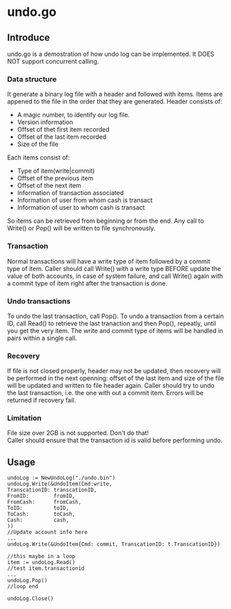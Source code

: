 # undo.go

## Introduce

undo.go is a demostration of how undo log can be implemented. It DOES NOT support concurrent calling.

### Data structure

It generate a binary log file with a header and followed with items. Items are appened to the file in the order that they are generated.
Header consists of:

- A magic number, to identify our log file.
- Version information
- Offset of thet first item recorded
- Offset of the last item recorded
- Size of the file

Each items consist of:

- Type of item(write|commit)
- Offset of the previous item
- Offset of the next item
- Information of transaction associated
- Information of user from whom cash is transact
- Information of user to whom cash is transact

So items can be retrieved from beginning or from the end. Any call to Write() or Pop() will be written to file synchronously.

### Transaction

Normal transactions will have a write type of item followed by a commit type of item. Caller should call Write() with a write type BEFORE update the value of both accounts, in case of system failure, and call Write() again with a commit type of item right after the transaction is done.

### Undo transactions

To undo the last transaction, call Pop(). To undo a transaction from a certain ID, call Read() to retrieve the last tranaction and then Pop(), repeatly, until you get the very item. The write and commit type of items will be handled in pairs within a single call.

### Recovery

If file is not closed properly, header may not be updated, then recovery will be performed in the next openning: offset of the last item and size of the file will be updated and written to file header again. Caller should try to undo the last transaction, i.e. the one with out a commit item. Errors will be returned if recovery fail.

### Limitation

File size over 2GB is not supported. Don't do that!\
Caller should ensure that the transaction id is valid before performing undo.

## Usage

    undoLog := NewUndoLog("./undo.bin")
    undoLog.Write(&UndoItem(Cmd:write,
    TranscationID: transcationID,
    FromID:        fromID,
    FromCash:      fromCash,
    ToID:          toID,
    ToCash:        toCash,
    Cash:          cash,
    ))
    //Update account info here
    ...
    undoLog.Write(&UndoItem{Cmd: commit, TranscationID: t.TranscationID})

    //this maybe in a loop
    item := undoLog.Read()
    //test item.transactionid
    ...
    undoLog.Pop()
    //loop end

    undoLog.Close()
